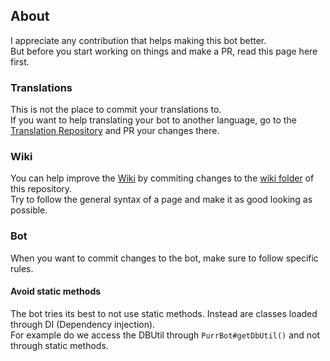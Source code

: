 [Translations]: https://github.com/purrbot-site/Translations
[Wiki]: https://github.com/Andre601/PurrBot/wiki
[Wiki folder]: https://github.com/Andre601/PurrBot/tree/master/wiki

## About
I appreciate any contribution that helps making this bot better.  
But before you start working on things and make a PR, read this page here first.

### Translations
This is not the place to commit your translations to.  
If you want to help translating your bot to another language, go to the [Translation Repository][Translations] and PR your changes there.

### Wiki
You can help improve the [Wiki] by commiting changes to the [wiki folder] of this repository.  
Try to follow the general syntax of a page and make it as good looking as possible.

### Bot
When you want to commit changes to the bot, make sure to follow specific rules.

#### Avoid static methods
The bot tries its best to not use static methods. Instead are classes loaded through DI (Dependency injection).  
For example do we access the DBUtil through `PurrBot#getDbUtil()` and not through static methods.
